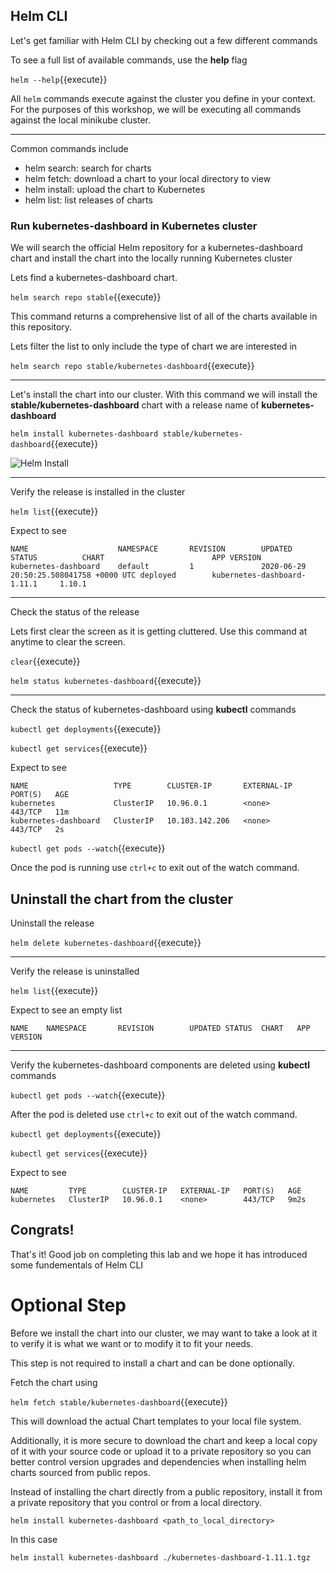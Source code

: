 ## Helm CLI

Let's get familiar with Helm CLI by checking out a few different commands

To see a full list of available commands, use the **help** flag

`helm --help`{{execute}}

All `helm` commands execute against the cluster you define in your context. For the purposes of this workshop, we will be executing all commands against the local minikube cluster.

---

Common commands include
* helm search:    search for charts
* helm fetch:     download a chart to your local directory to view
* helm install:   upload the chart to Kubernetes
* helm list:      list releases of charts

### Run kubernetes-dashboard in Kubernetes cluster

We will search the official Helm repository for a kubernetes-dashboard chart and install the chart into the locally running Kubernetes cluster

Lets find a kubernetes-dashboard chart.

`helm search repo stable`{{execute}}

This command returns a comprehensive list of all of the charts available in this repository.

Lets filter the list to only include the type of chart we are interested in

`helm search repo stable/kubernetes-dashboard`{{execute}}

---

Let's install the chart into our cluster. With this command we will install the **stable/kubernetes-dashboard** chart with a release name of **kubernetes-dashboard**

`helm install kubernetes-dashboard stable/kubernetes-dashboard`{{execute}}

![Helm Install](helm-install-chart.png)

---

Verify the release is installed in the cluster

`helm list`{{execute}}

Expect to see
```shell
NAME                    NAMESPACE       REVISION        UPDATED                                 STATUS          CHART                        APP VERSION
kubernetes-dashboard    default         1               2020-06-29 20:50:25.508041758 +0000 UTC deployed        kubernetes-dashboard-1.11.1     1.10.1
```

---

Check the status of the release

Lets first clear the screen as it is getting cluttered. Use this command at anytime to clear the screen.

`clear`{{execute}}

`helm status kubernetes-dashboard`{{execute}}

---

Check the status of kubernetes-dashboard using **kubectl** commands

`kubectl get deployments`{{execute}}

`kubectl get services`{{execute}}

Expect to see

```shell
NAME                   TYPE        CLUSTER-IP       EXTERNAL-IP   PORT(S)   AGE
kubernetes             ClusterIP   10.96.0.1        <none>        443/TCP   11m
kubernetes-dashboard   ClusterIP   10.103.142.206   <none>        443/TCP   2s
```

`kubectl get pods --watch`{{execute}}

Once the pod is running use `ctrl+c` to exit out of the watch command.

## Uninstall the chart from the cluster

Uninstall the release

`helm delete kubernetes-dashboard`{{execute}}

---

Verify the release is uninstalled

`helm list`{{execute}}

Expect to see an empty list
```shell
NAME    NAMESPACE       REVISION        UPDATED STATUS  CHART   APP VERSION
```

---

Verify the kubernetes-dashboard components are deleted using **kubectl** commands

`kubectl get pods --watch`{{execute}}

After the pod is deleted use `ctrl+c` to exit out of the watch command.

`kubectl get deployments`{{execute}}

`kubectl get services`{{execute}}

Expect to see

```shell
NAME         TYPE        CLUSTER-IP   EXTERNAL-IP   PORT(S)   AGE
kubernetes   ClusterIP   10.96.0.1    <none>        443/TCP   9m2s
```

## Congrats!

That's it! Good job on completing this lab and we hope it has introduced some fundementals of Helm CLI

# Optional Step

Before we install the chart into our cluster, we may want to take a look at it to verify it is what we want or to modify it to fit your needs.

This step is not required to install a chart and can be done optionally.

Fetch the chart using

`helm fetch stable/kubernetes-dashboard`{{execute}}

This will download the actual Chart templates to your local file system.

Additionally, it is more secure to download the chart and keep a local copy of it with your source code or upload it to a private repository so you can better control version upgrades and dependencies when installing helm charts sourced from public repos.

Instead of installing the chart directly from a public repository, install it from a private repository that you control or from a local directory.

`helm install kubernetes-dashboard <path_to_local_directory>`

In this case

`helm install kubernetes-dashboard ./kubernetes-dashboard-1.11.1.tgz`
